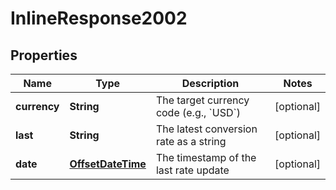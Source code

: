 # InlineResponse2002

## Properties
Name | Type | Description | Notes
------------ | ------------- | ------------- | -------------
**currency** | **String** | The target currency code (e.g., &#x60;USD&#x60;) |  [optional]
**last** | **String** | The latest conversion rate as a string |  [optional]
**date** | [**OffsetDateTime**](OffsetDateTime.md) | The timestamp of the last rate update |  [optional]
